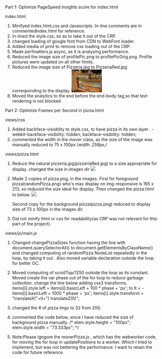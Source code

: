 Part 1: Optimize PageSpeed Insights score for index.html

index.html
1. Minifyed index.html,css and Javascripts. In-line comments are in commentedIndex.html for reference.
2. In-lined the style.css, so as to take it out of the CRP.
3. changed loading of google font from CDN to WebFont loader.
      <!--link href="//fonts.googleapis.com/css?family=Open+Sans:400,700" rel="stylesheet" -->
      <script async src="https://ajax.googleapis.com/ajax/libs/webfont/1.5.18/webfont.js"></script>
      <script>
         WebFont.load({
            google: {
            families: ['Open Sans Condensed:300,700']
         }
      });
      </script>
4. Added media of print to remove css loading out of the CRP.
5. Made perfmatters.js async, as it is analysing performance.
6. Reduced the image size of profilePic.png to profilePicOrig.png. Profile pictures were updated on all other htmls.
7. Reduced the image size  of Pizzeria.jpg to PizzeriaRed.jpg corresponding to the display.
      <img style="width: 100px;" src="views/images/pizzeriaRed.jpg">
8. Moved the analytics to the end before the end-body tag,so that text rendering is not blocked

Part 2: Optimize Frames per Second in pizza.html

views/css

1. Added backface-visisblity to style.css, to have pizza in its own layer .
   -webkit-backface-visibility: hidden; 
    backface-visibility: hidden; 
2. commented the width in the mover class, as the size of the image was manually reduced to 75 x 100px 
    /*width: 256px;*/

views/pizza.html

1. Reduce the natural pizzeria.jpg(pizzeriaRed.jpg) to a size appropriate for display. changed the size in images dir
   <img src="images/pizzeriaRed.jpg" class="img-responsive"> 
2. Made 2 copies of pizza.png, in the images.
    First for foreground pizza(randomPizza.png) who's max display on img-responsive is 165 x 213, so reduced the size ideal      for display. Then changed the pizza.html to below.
      <img src="images/randomPizza.png" class="img-responsive">.

    Second copy for the background pizza(pizza.png) reduced to display size of 73 x 100px in the images dir.
3.  Did not minify html or css for readability(as CRP was not relevant for this part of the project).              

views/js/main.js

1.  Changed changePizzaSizes function having the line with document.querySelectorAll() to document.getElementsByClassName()      and changed computing of randomPizza NodeList repeatedly in the loop, by taking it out . Also moved variable declaration     outside the loop for better GC.
2.  Moved computing of scrollTop/1250 outside the loop as its constant. Moved create the var phase out of the for loop to        reduce garbage collection.
    change the line below adding css3 transforms.
    items[i].style.left = items[i].basicLeft + 100 * phase + 'px'; 
    to
    lt = -items[i].basicLeft + 1000 * phase + 'px';
    items[i].style.transform = "translateX("+lt+") translateZ(0)";
    
3. changed the # of pizza imgs to 32 from 200.
4. commented the code below, since I have reduced the size of background pizza manually.
   /* elem.style.height = "100px";
    elem.style.width = "73.333px"; */
5.  Note:Please igngore the  moverPizza.js , which has the webworker code, for moving the for loop in updatePositions to a       worker. Which I tried to implement, but was not bettering the performance. I want to retain the code for future              reference.
